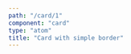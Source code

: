 ```yaml
---
path: "/card/1"
component: "card"
type: "atom"
title: "Card with simple border"
---
```

<codeblock>
<Card
  height="100px"
  width="100px"
  border="2px solid cyan"
  borderRadius="5px"
>
</Card>
</codeblock>
